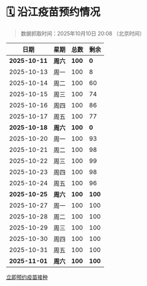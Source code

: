 # 🗓️ 沿江疫苗预约情况

> 数据抓取时间：2025年10月10日 20:08 （北京时间）

| 日期 | 星期 | 总数 | 剩余 |
|------|------|------|------|
| **2025-10-11** | **周六** | **100** | **0** |
| 2025-10-13 | 周一 | 100 | 8 |
| 2025-10-14 | 周二 | 100 | 60 |
| 2025-10-15 | 周三 | 100 | 74 |
| 2025-10-16 | 周四 | 100 | 86 |
| 2025-10-17 | 周五 | 100 | 77 |
| **2025-10-18** | **周六** | **100** | **0** |
| 2025-10-20 | 周一 | 100 | 93 |
| 2025-10-21 | 周二 | 100 | 98 |
| 2025-10-22 | 周三 | 100 | 99 |
| 2025-10-23 | 周四 | 100 | 98 |
| 2025-10-24 | 周五 | 100 | 96 |
| **2025-10-25** | **周六** | **100** | **100** |
| 2025-10-27 | 周一 | 100 | 100 |
| 2025-10-28 | 周二 | 100 | 100 |
| 2025-10-29 | 周三 | 100 | 100 |
| 2025-10-30 | 周四 | 100 | 100 |
| 2025-10-31 | 周五 | 100 | 100 |
| **2025-11-01** | **周六** | **100** | **100** |


<div class="button-container">
<a class="btn" href="http://yfzweb.ishequ.net/#/login" target="_blank">立即预约疫苗接种</a>
</div>

